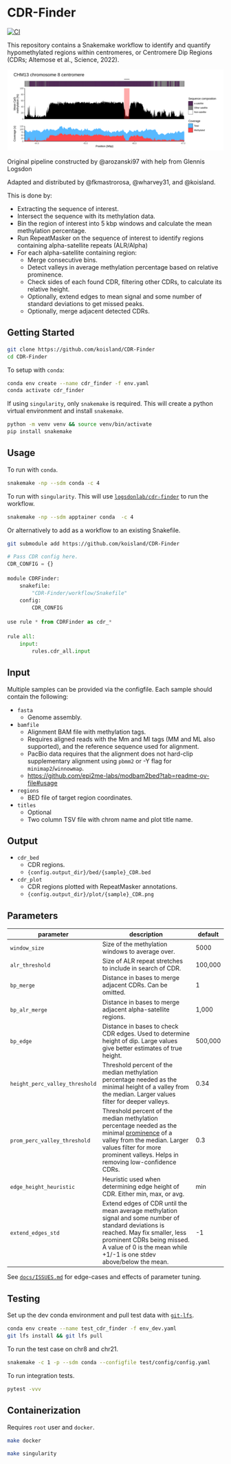 # CDR-Finder
[![CI](https://github.com/koisland/CDR-Finder/actions/workflows/main.yaml/badge.svg)](https://github.com/koisland/CDR-Finder/actions/workflows/main.yaml)

This repository contains a Snakemake workflow to identify and quantify hypomethylated regions within centromeres, or Centromere Dip Regions (CDRs; Altemose et al., Science, 2022).

![](docs/chr8.png)

Original pipeline constructed by @arozanski97 with help from Glennis Logsdon

Adapted and distributed by @fkmastrorosa, @wharvey31, and @koisland.

This is done by:
- Extracting the sequence of interest.
- Intersect the sequence with its methylation data.
- Bin the region of interest into 5 kbp windows and calculate the mean methylation percentage.
- Run RepeatMasker on the sequence of interest to identify regions containing alpha-satellite repeats (ALR/Alpha)
- For each alpha-satellite containing region:
    * Merge consecutive bins.
    * Detect valleys in average methylation percentage based on relative prominence.
    * Check sides of each found CDR, filtering other CDRs, to calculate its relative height.
    * Optionally, extend edges to mean signal and some number of standard deviations to get missed peaks.
    * Optionally, merge adjacent detected CDRs.


## Getting Started
```bash
git clone https://github.com/koisland/CDR-Finder
cd CDR-Finder
```

To setup with `conda`:
```bash
conda env create --name cdr_finder -f env.yaml
conda activate cdr_finder
```

If using `singularity`, only `snakemake` is required. This will create a python virtual environment and install `snakemake`.
```bash
python -m venv venv && source venv/bin/activate
pip install snakemake
```

## Usage
To run with `conda`.
```bash
snakemake -np --sdm conda -c 4
```

To run with `singularity`. This will use [`logsdonlab/cdr-finder`](https://hub.docker.com/r/logsdonlab/cdr-finder) to run the workflow.
```bash
snakemake -np --sdm apptainer conda  -c 4
```

Or alternatively to add as a workflow to an existing Snakefile.
```bash
git submodule add https://github.com/koisland/CDR-Finder
```

```python
# Pass CDR config here.
CDR_CONFIG = {}

module CDRFinder:
    snakefile:
        "CDR-Finder/workflow/Snakefile"
    config:
        CDR_CONFIG

use rule * from CDRFinder as cdr_*

rule all:
    input:
        rules.cdr_all.input
```

## Input
Multiple samples can be provided via the configfile. Each sample should contain the following:
- `fasta`
    * Genome assembly.
- `bamfile`
    * Alignment BAM file with methylation tags.
    * Requires aligned reads with the Mm and Ml tags (MM and ML also supported), and the reference sequence used for alignment.
    * PacBio data requires that the alignment does not hard-clip supplementary alignment using `pbmm2` or -Y flag for `minimap2`/`winnowmap`.
    * https://github.com/epi2me-labs/modbam2bed?tab=readme-ov-file#usage
- `regions`
    * BED file of target region coordinates.
- `titles`
    * Optional
    * Two column TSV file with chrom name and plot title name.

## Output
- `cdr_bed`
    * CDR regions.
    * `{config.output_dir}/bed/{sample}_CDR.bed`
- `cdr_plot`
    * CDR regions plotted with RepeatMasker annotations.
    * `{config.output_dir}/plot/{sample}_CDR.png`

## Parameters
|parameter|description|default|
|-|-|-|
|`window_size`|Size of the methylation windows to average over.|5000|
|`alr_threshold`|Size of ALR repeat stretches to include in search of CDR.|100,000|
|`bp_merge`|Distance in bases to merge adjacent CDRs. Can be omitted.|1|
|`bp_alr_merge`|Distance in bases to merge adjacent alpha-satellite regions.|1,000|
|`bp_edge`|Distance in bases to check CDR edges. Used to determine height of dip. Large values give better estimates of true height.|500,000|
|`height_perc_valley_threshold`|Threshold percent of the median methylation percentage needed as the minimal height of a valley from the median. Larger values filter for deeper valleys.|0.34|
|`prom_perc_valley_threshold`|Threshold percent of the median methylation percentage needed as the minimal [prominence](https://en.wikipedia.org/wiki/Topographic_prominence) of a valley from the median. Larger values filter for more prominent valleys. Helps in removing low-confidence CDRs.|0.3|
|`edge_height_heuristic`|Heuristic used when determining edge height of CDR. Either min, max, or avg.|min|
|`extend_edges_std`|Extend edges of CDR until the mean average methylation signal and some number of standard deviations is reached. May fix smaller, less prominent CDRs being missed. A value of 0 is the mean while +1/-1 is one stdev above/below the mean.|-1|

See [`docs/ISSUES.md`](docs/ISSUES.md) for edge-cases and effects of parameter tuning.

## Testing
Set up the dev conda environment and pull test data with [`git-lfs`](https://git-lfs.com/).
```bash
conda env create --name test_cdr_finder -f env_dev.yaml
git lfs install && git lfs pull
```

To run the test case on chr8 and chr21.
```bash
snakemake -c 1 -p --sdm conda --configfile test/config/config.yaml
```

To run integration tests.
```bash
pytest -vvv
```

## Containerization
Requires `root` user and `docker`.
```bash
make docker
```

```bash
make singularity
```
